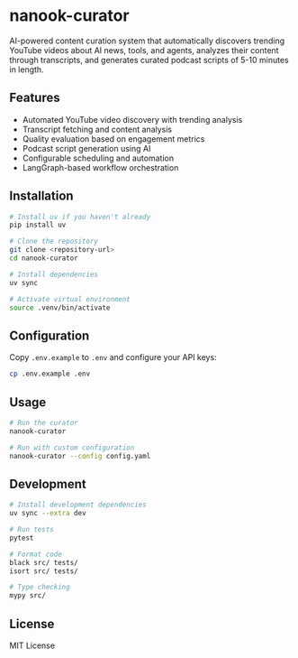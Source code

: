 # nanook-curator

AI-powered content curation system that automatically discovers trending YouTube videos about AI news, tools, and agents, analyzes their content through transcripts, and generates curated podcast scripts of 5-10 minutes in length.

## Features

- Automated YouTube video discovery with trending analysis
- Transcript fetching and content analysis
- Quality evaluation based on engagement metrics
- Podcast script generation using AI
- Configurable scheduling and automation
- LangGraph-based workflow orchestration

## Installation

```bash
# Install uv if you haven't already
pip install uv

# Clone the repository
git clone <repository-url>
cd nanook-curator

# Install dependencies
uv sync

# Activate virtual environment
source .venv/bin/activate
```

## Configuration

Copy `.env.example` to `.env` and configure your API keys:

```bash
cp .env.example .env
```

## Usage

```bash
# Run the curator
nanook-curator

# Run with custom configuration
nanook-curator --config config.yaml
```

## Development

```bash
# Install development dependencies
uv sync --extra dev

# Run tests
pytest

# Format code
black src/ tests/
isort src/ tests/

# Type checking
mypy src/
```

## License

MIT License
